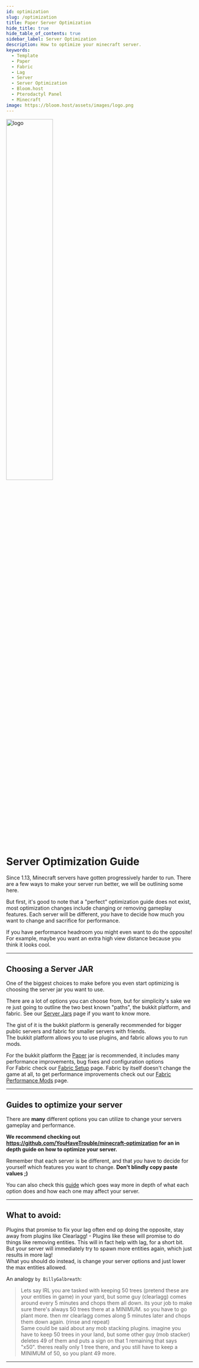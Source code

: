 ```yaml
---
id: optimization
slug: /optimization
title: Paper Server Optimization
hide_title: true
hide_table_of_contents: true
sidebar_label: Server Optimization
description: How to optimize your minecraft server.
keywords:
  - Template
  - Paper
  - Fabric
  - Lag
  - Server
  - Server Optimization
  - Bloom.host
  - Pterodactyl Panel
  - Minecraft
image: https://bloom.host/assets/images/logo.png
---
```


<div class="text--center">
<img src="https://bloom.host/logo-white.svg" alt="logo" height="50%" width="50%"/>
<h1>Server Optimization Guide</h1>
</div>


Since 1.13, Minecraft servers have gotten progressively harder to run.
There are a few ways to make your server run better, we will be outlining some here.

But first, it's good to note that a "perfect" optimization guide does not exist, most optimization changes include changing or removing gameplay features. Each server will be different, *you* have to decide how much you want to change and sacrifice for performance.  

If you have performance headroom you might even want to do the opposite! For example, maybe you want an extra high view distance because you think it looks cool.

---  

## Choosing a Server JAR

One of the biggest choices to make before you even start optimizing is choosing the server jar you want to use.

There are a lot of options you can choose from, but for simplicity's sake we
re just going to outline the two best known "paths", the bukkit platform, and fabric. See our [Server Jars](/jars) page if you want to know more.

The gist of it is the bukkit platform is generally recommended for bigger public servers and fabric for smaller servers with friends.  
The bukkit platform allows you to use plugins, and fabric allows you to run mods.

For the bukkit platform the [Paper](https://papermc.io/) jar is recommended, it includes many performance improvements, bug fixes and configuration options  
For Fabric check our [Fabric Setup](/fabric-setup) page. Fabric by itself doesn't change the game at all, to get performance improvements check out our [Fabric Performance Mods](../plugins_and_modifications/fabric_mods/performance-mods.md) page.

---
## Guides to optimize your server
There are **many** different options you can utilize to change your servers gameplay and performance. 

**We recommend checking out https://github.com/YouHaveTrouble/minecraft-optimization for an in depth guide on how to optimize your server.** 

Remember that each server is be different, and that *you* have to decide for yourself which features you want to change. **Don't blindly copy paste values ;)**

You can also check this [guide](https://paper-chan.moe/paper-optimization/) which goes way more in depth of what each option does and how each one may affect your server.

---

## What to avoid:

Plugins that promise to fix your lag often end op doing the opposite, stay away from plugins like Clearlagg! - Plugins like these will promise to do things like removing entities. This will in fact help with lag, for a short bit. But your server will immediately try to spawn more entities again, which just results in more lag!  
What you should do instead, is change your server options and just lower the max entities allowed.

An analogy `by BillyGalbreath`:  
> Lets say IRL you are tasked with keeping 50 trees (pretend these are your entities in game) in your yard, but some guy (clearlagg) comes around every 5 minutes and chops them all down. its your job to make sure there's always 50 trees there at a MINIMUM. so you have to go plant more. then mr clearlagg comes along 5 minutes later and chops them down again. (rinse and repeat)  
Same could be said about any mob stacking plugins. imagine you have to keep 50 trees in your land, but some other guy (mob stacker) deletes 49 of them and puts a sign on that 1 remaining that says "x50". theres really only 1 tree there, and you still have to keep a MINIMUM of 50, so you plant 49 more.

---
